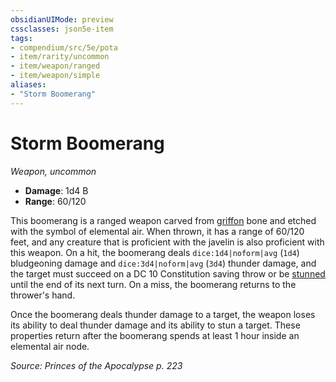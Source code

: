 ```yaml
---
obsidianUIMode: preview
cssclasses: json5e-item
tags:
- compendium/src/5e/pota
- item/rarity/uncommon
- item/weapon/ranged
- item/weapon/simple
aliases: 
- "Storm Boomerang"
---
```

# Storm Boomerang
*Weapon, uncommon*  

- **Damage**: 1d4 B
- **Range**: 60/120

This boomerang is a ranged weapon carved from [griffon](2-Mechanics/CLI/bestiary/monstrosity/griffon.md) bone and etched with the symbol of elemental air. When thrown, it has a range of 60/120 feet, and any creature that is proficient with the javelin is also proficient with this weapon. On a hit, the boomerang deals `dice:1d4|noform|avg` (`1d4`) bludgeoning damage and `dice:3d4|noform|avg` (`3d4`) thunder damage, and the target must succeed on a DC 10 Constitution saving throw or be [stunned](2-Mechanics/CLI/rules/conditions.md#Stunned) until the end of its next turn. On a miss, the boomerang returns to the thrower's hand.

Once the boomerang deals thunder damage to a target, the weapon loses its ability to deal thunder damage and its ability to stun a target. These properties return after the boomerang spends at least 1 hour inside an elemental air node.

*Source: Princes of the Apocalypse p. 223*